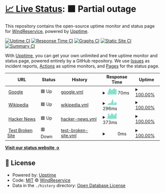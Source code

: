 # [📈 Live Status](https://demo.upptime.js.org): <!--live status--> **🟧 Partial outage**

This repository contains the open-source uptime monitor and status page for [WindReservice](https://demo.upptime.js.org), powered by [Upptime](https://github.com/upptime/upptime).

[![Uptime CI](https://github.com/WindReservice/status-dev/workflows/Uptime%20CI/badge.svg)](https://github.com/WindReservice/status-dev/actions?query=workflow%3A%22Uptime+CI%22)
[![Response Time CI](https://github.com/WindReservice/status-dev/workflows/Response%20Time%20CI/badge.svg)](https://github.com/WindReservice/status-dev/actions?query=workflow%3A%22Response+Time+CI%22)
[![Graphs CI](https://github.com/WindReservice/status-dev/workflows/Graphs%20CI/badge.svg)](https://github.com/WindReservice/status-dev/actions?query=workflow%3A%22Graphs+CI%22)
[![Static Site CI](https://github.com/WindReservice/status-dev/workflows/Static%20Site%20CI/badge.svg)](https://github.com/WindReservice/status-dev/actions?query=workflow%3A%22Static+Site+CI%22)
[![Summary CI](https://github.com/WindReservice/status-dev/workflows/Summary%20CI/badge.svg)](https://github.com/WindReservice/status-dev/actions?query=workflow%3A%22Summary+CI%22)

With [Upptime](https://upptime.js.org), you can get your own unlimited and free uptime monitor and status page, powered entirely by a GitHub repository. We use [Issues](https://github.com/WindReservice/status-dev/issues) as incident reports, [Actions](https://github.com/WindReservice/status-dev/actions) as uptime monitors, and [Pages](https://demo.upptime.js.org) for the status page.

<!--start: status pages-->
<!-- This summary is generated by Upptime (https://github.com/upptime/upptime) -->
<!-- Do not edit this manually, your changes will be overwritten -->
<!-- prettier-ignore -->
| URL | Status | History | Response Time | Uptime |
| --- | ------ | ------- | ------------- | ------ |
| <img alt="" src="https://favicons.githubusercontent.com/www.google.com" height="13"> [Google](https://www.google.com) | 🟩 Up | [google.yml](https://github.com/WindReserve/status-dev/commits/HEAD/history/google.yml) | <details><summary><img alt="Response time graph" src="./graphs/google/response-time-week.png" height="20"> 70ms</summary><br><a href="https://WindReservice.github.io/status-dev/history/google"><img alt="Response time 80" src="https://img.shields.io/endpoint?url=https%3A%2F%2Fraw.githubusercontent.com%2FWindReserve%2Fstatus-dev%2FHEAD%2Fapi%2Fgoogle%2Fresponse-time.json"></a><br><a href="https://WindReservice.github.io/status-dev/history/google"><img alt="24-hour response time 66" src="https://img.shields.io/endpoint?url=https%3A%2F%2Fraw.githubusercontent.com%2FWindReserve%2Fstatus-dev%2FHEAD%2Fapi%2Fgoogle%2Fresponse-time-day.json"></a><br><a href="https://WindReservice.github.io/status-dev/history/google"><img alt="7-day response time 70" src="https://img.shields.io/endpoint?url=https%3A%2F%2Fraw.githubusercontent.com%2FWindReserve%2Fstatus-dev%2FHEAD%2Fapi%2Fgoogle%2Fresponse-time-week.json"></a><br><a href="https://WindReservice.github.io/status-dev/history/google"><img alt="30-day response time 80" src="https://img.shields.io/endpoint?url=https%3A%2F%2Fraw.githubusercontent.com%2FWindReserve%2Fstatus-dev%2FHEAD%2Fapi%2Fgoogle%2Fresponse-time-month.json"></a><br><a href="https://WindReservice.github.io/status-dev/history/google"><img alt="1-year response time 80" src="https://img.shields.io/endpoint?url=https%3A%2F%2Fraw.githubusercontent.com%2FWindReserve%2Fstatus-dev%2FHEAD%2Fapi%2Fgoogle%2Fresponse-time-year.json"></a></details> | <details><summary><a href="https://WindReservice.github.io/status-dev/history/google">100.00%</a></summary><a href="https://WindReservice.github.io/status-dev/history/google"><img alt="All-time uptime 100.00%" src="https://img.shields.io/endpoint?url=https%3A%2F%2Fraw.githubusercontent.com%2FWindReserve%2Fstatus-dev%2FHEAD%2Fapi%2Fgoogle%2Fuptime.json"></a><br><a href="https://WindReservice.github.io/status-dev/history/google"><img alt="24-hour uptime 100.00%" src="https://img.shields.io/endpoint?url=https%3A%2F%2Fraw.githubusercontent.com%2FWindReserve%2Fstatus-dev%2FHEAD%2Fapi%2Fgoogle%2Fuptime-day.json"></a><br><a href="https://WindReservice.github.io/status-dev/history/google"><img alt="7-day uptime 100.00%" src="https://img.shields.io/endpoint?url=https%3A%2F%2Fraw.githubusercontent.com%2FWindReserve%2Fstatus-dev%2FHEAD%2Fapi%2Fgoogle%2Fuptime-week.json"></a><br><a href="https://WindReservice.github.io/status-dev/history/google"><img alt="30-day uptime 100.00%" src="https://img.shields.io/endpoint?url=https%3A%2F%2Fraw.githubusercontent.com%2FWindReserve%2Fstatus-dev%2FHEAD%2Fapi%2Fgoogle%2Fuptime-month.json"></a><br><a href="https://WindReservice.github.io/status-dev/history/google"><img alt="1-year uptime 100.00%" src="https://img.shields.io/endpoint?url=https%3A%2F%2Fraw.githubusercontent.com%2FWindReserve%2Fstatus-dev%2FHEAD%2Fapi%2Fgoogle%2Fuptime-year.json"></a></details>
| <img alt="" src="https://favicons.githubusercontent.com/en.wikipedia.org" height="13"> [Wikipedia](https://en.wikipedia.org) | 🟩 Up | [wikipedia.yml](https://github.com/WindReserve/status-dev/commits/HEAD/history/wikipedia.yml) | <details><summary><img alt="Response time graph" src="./graphs/wikipedia/response-time-week.png" height="20"> 296ms</summary><br><a href="https://WindReservice.github.io/status-dev/history/wikipedia"><img alt="Response time 305" src="https://img.shields.io/endpoint?url=https%3A%2F%2Fraw.githubusercontent.com%2FWindReserve%2Fstatus-dev%2FHEAD%2Fapi%2Fwikipedia%2Fresponse-time.json"></a><br><a href="https://WindReservice.github.io/status-dev/history/wikipedia"><img alt="24-hour response time 242" src="https://img.shields.io/endpoint?url=https%3A%2F%2Fraw.githubusercontent.com%2FWindReserve%2Fstatus-dev%2FHEAD%2Fapi%2Fwikipedia%2Fresponse-time-day.json"></a><br><a href="https://WindReservice.github.io/status-dev/history/wikipedia"><img alt="7-day response time 296" src="https://img.shields.io/endpoint?url=https%3A%2F%2Fraw.githubusercontent.com%2FWindReserve%2Fstatus-dev%2FHEAD%2Fapi%2Fwikipedia%2Fresponse-time-week.json"></a><br><a href="https://WindReservice.github.io/status-dev/history/wikipedia"><img alt="30-day response time 305" src="https://img.shields.io/endpoint?url=https%3A%2F%2Fraw.githubusercontent.com%2FWindReserve%2Fstatus-dev%2FHEAD%2Fapi%2Fwikipedia%2Fresponse-time-month.json"></a><br><a href="https://WindReservice.github.io/status-dev/history/wikipedia"><img alt="1-year response time 305" src="https://img.shields.io/endpoint?url=https%3A%2F%2Fraw.githubusercontent.com%2FWindReserve%2Fstatus-dev%2FHEAD%2Fapi%2Fwikipedia%2Fresponse-time-year.json"></a></details> | <details><summary><a href="https://WindReservice.github.io/status-dev/history/wikipedia">100.00%</a></summary><a href="https://WindReservice.github.io/status-dev/history/wikipedia"><img alt="All-time uptime 100.00%" src="https://img.shields.io/endpoint?url=https%3A%2F%2Fraw.githubusercontent.com%2FWindReserve%2Fstatus-dev%2FHEAD%2Fapi%2Fwikipedia%2Fuptime.json"></a><br><a href="https://WindReservice.github.io/status-dev/history/wikipedia"><img alt="24-hour uptime 100.00%" src="https://img.shields.io/endpoint?url=https%3A%2F%2Fraw.githubusercontent.com%2FWindReserve%2Fstatus-dev%2FHEAD%2Fapi%2Fwikipedia%2Fuptime-day.json"></a><br><a href="https://WindReservice.github.io/status-dev/history/wikipedia"><img alt="7-day uptime 100.00%" src="https://img.shields.io/endpoint?url=https%3A%2F%2Fraw.githubusercontent.com%2FWindReserve%2Fstatus-dev%2FHEAD%2Fapi%2Fwikipedia%2Fuptime-week.json"></a><br><a href="https://WindReservice.github.io/status-dev/history/wikipedia"><img alt="30-day uptime 100.00%" src="https://img.shields.io/endpoint?url=https%3A%2F%2Fraw.githubusercontent.com%2FWindReserve%2Fstatus-dev%2FHEAD%2Fapi%2Fwikipedia%2Fuptime-month.json"></a><br><a href="https://WindReservice.github.io/status-dev/history/wikipedia"><img alt="1-year uptime 100.00%" src="https://img.shields.io/endpoint?url=https%3A%2F%2Fraw.githubusercontent.com%2FWindReserve%2Fstatus-dev%2FHEAD%2Fapi%2Fwikipedia%2Fuptime-year.json"></a></details>
| <img alt="" src="https://favicons.githubusercontent.com/news.ycombinator.com" height="13"> [Hacker News](https://news.ycombinator.com) | 🟩 Up | [hacker-news.yml](https://github.com/WindReserve/status-dev/commits/HEAD/history/hacker-news.yml) | <details><summary><img alt="Response time graph" src="./graphs/hacker-news/response-time-week.png" height="20"> 373ms</summary><br><a href="https://WindReservice.github.io/status-dev/history/hacker-news"><img alt="Response time 372" src="https://img.shields.io/endpoint?url=https%3A%2F%2Fraw.githubusercontent.com%2FWindReserve%2Fstatus-dev%2FHEAD%2Fapi%2Fhacker-news%2Fresponse-time.json"></a><br><a href="https://WindReservice.github.io/status-dev/history/hacker-news"><img alt="24-hour response time 448" src="https://img.shields.io/endpoint?url=https%3A%2F%2Fraw.githubusercontent.com%2FWindReserve%2Fstatus-dev%2FHEAD%2Fapi%2Fhacker-news%2Fresponse-time-day.json"></a><br><a href="https://WindReservice.github.io/status-dev/history/hacker-news"><img alt="7-day response time 373" src="https://img.shields.io/endpoint?url=https%3A%2F%2Fraw.githubusercontent.com%2FWindReserve%2Fstatus-dev%2FHEAD%2Fapi%2Fhacker-news%2Fresponse-time-week.json"></a><br><a href="https://WindReservice.github.io/status-dev/history/hacker-news"><img alt="30-day response time 372" src="https://img.shields.io/endpoint?url=https%3A%2F%2Fraw.githubusercontent.com%2FWindReserve%2Fstatus-dev%2FHEAD%2Fapi%2Fhacker-news%2Fresponse-time-month.json"></a><br><a href="https://WindReservice.github.io/status-dev/history/hacker-news"><img alt="1-year response time 372" src="https://img.shields.io/endpoint?url=https%3A%2F%2Fraw.githubusercontent.com%2FWindReserve%2Fstatus-dev%2FHEAD%2Fapi%2Fhacker-news%2Fresponse-time-year.json"></a></details> | <details><summary><a href="https://WindReservice.github.io/status-dev/history/hacker-news">100.00%</a></summary><a href="https://WindReservice.github.io/status-dev/history/hacker-news"><img alt="All-time uptime 100.00%" src="https://img.shields.io/endpoint?url=https%3A%2F%2Fraw.githubusercontent.com%2FWindReserve%2Fstatus-dev%2FHEAD%2Fapi%2Fhacker-news%2Fuptime.json"></a><br><a href="https://WindReservice.github.io/status-dev/history/hacker-news"><img alt="24-hour uptime 100.00%" src="https://img.shields.io/endpoint?url=https%3A%2F%2Fraw.githubusercontent.com%2FWindReserve%2Fstatus-dev%2FHEAD%2Fapi%2Fhacker-news%2Fuptime-day.json"></a><br><a href="https://WindReservice.github.io/status-dev/history/hacker-news"><img alt="7-day uptime 100.00%" src="https://img.shields.io/endpoint?url=https%3A%2F%2Fraw.githubusercontent.com%2FWindReserve%2Fstatus-dev%2FHEAD%2Fapi%2Fhacker-news%2Fuptime-week.json"></a><br><a href="https://WindReservice.github.io/status-dev/history/hacker-news"><img alt="30-day uptime 100.00%" src="https://img.shields.io/endpoint?url=https%3A%2F%2Fraw.githubusercontent.com%2FWindReserve%2Fstatus-dev%2FHEAD%2Fapi%2Fhacker-news%2Fuptime-month.json"></a><br><a href="https://WindReservice.github.io/status-dev/history/hacker-news"><img alt="1-year uptime 100.00%" src="https://img.shields.io/endpoint?url=https%3A%2F%2Fraw.githubusercontent.com%2FWindReserve%2Fstatus-dev%2FHEAD%2Fapi%2Fhacker-news%2Fuptime-year.json"></a></details>
| <img alt="" src="https://favicons.githubusercontent.com/thissitedoesnotexist.koj.co" height="13"> [Test Broken Site](https://thissitedoesnotexist.koj.co) | 🟥 Down | [test-broken-site.yml](https://github.com/WindReserve/status-dev/commits/HEAD/history/test-broken-site.yml) | <details><summary><img alt="Response time graph" src="./graphs/test-broken-site/response-time-week.png" height="20"> 0ms</summary><br><a href="https://WindReservice.github.io/status-dev/history/test-broken-site"><img alt="Response time 0" src="https://img.shields.io/endpoint?url=https%3A%2F%2Fraw.githubusercontent.com%2FWindReserve%2Fstatus-dev%2FHEAD%2Fapi%2Ftest-broken-site%2Fresponse-time.json"></a><br><a href="https://WindReservice.github.io/status-dev/history/test-broken-site"><img alt="24-hour response time 0" src="https://img.shields.io/endpoint?url=https%3A%2F%2Fraw.githubusercontent.com%2FWindReserve%2Fstatus-dev%2FHEAD%2Fapi%2Ftest-broken-site%2Fresponse-time-day.json"></a><br><a href="https://WindReservice.github.io/status-dev/history/test-broken-site"><img alt="7-day response time 0" src="https://img.shields.io/endpoint?url=https%3A%2F%2Fraw.githubusercontent.com%2FWindReserve%2Fstatus-dev%2FHEAD%2Fapi%2Ftest-broken-site%2Fresponse-time-week.json"></a><br><a href="https://WindReservice.github.io/status-dev/history/test-broken-site"><img alt="30-day response time 0" src="https://img.shields.io/endpoint?url=https%3A%2F%2Fraw.githubusercontent.com%2FWindReserve%2Fstatus-dev%2FHEAD%2Fapi%2Ftest-broken-site%2Fresponse-time-month.json"></a><br><a href="https://WindReservice.github.io/status-dev/history/test-broken-site"><img alt="1-year response time 0" src="https://img.shields.io/endpoint?url=https%3A%2F%2Fraw.githubusercontent.com%2FWindReserve%2Fstatus-dev%2FHEAD%2Fapi%2Ftest-broken-site%2Fresponse-time-year.json"></a></details> | <details><summary><a href="https://WindReservice.github.io/status-dev/history/test-broken-site">100.00%</a></summary><a href="https://WindReservice.github.io/status-dev/history/test-broken-site"><img alt="All-time uptime 100.00%" src="https://img.shields.io/endpoint?url=https%3A%2F%2Fraw.githubusercontent.com%2FWindReserve%2Fstatus-dev%2FHEAD%2Fapi%2Ftest-broken-site%2Fuptime.json"></a><br><a href="https://WindReservice.github.io/status-dev/history/test-broken-site"><img alt="24-hour uptime 100.00%" src="https://img.shields.io/endpoint?url=https%3A%2F%2Fraw.githubusercontent.com%2FWindReserve%2Fstatus-dev%2FHEAD%2Fapi%2Ftest-broken-site%2Fuptime-day.json"></a><br><a href="https://WindReservice.github.io/status-dev/history/test-broken-site"><img alt="7-day uptime 100.00%" src="https://img.shields.io/endpoint?url=https%3A%2F%2Fraw.githubusercontent.com%2FWindReserve%2Fstatus-dev%2FHEAD%2Fapi%2Ftest-broken-site%2Fuptime-week.json"></a><br><a href="https://WindReservice.github.io/status-dev/history/test-broken-site"><img alt="30-day uptime 100.00%" src="https://img.shields.io/endpoint?url=https%3A%2F%2Fraw.githubusercontent.com%2FWindReserve%2Fstatus-dev%2FHEAD%2Fapi%2Ftest-broken-site%2Fuptime-month.json"></a><br><a href="https://WindReservice.github.io/status-dev/history/test-broken-site"><img alt="1-year uptime 100.00%" src="https://img.shields.io/endpoint?url=https%3A%2F%2Fraw.githubusercontent.com%2FWindReserve%2Fstatus-dev%2FHEAD%2Fapi%2Ftest-broken-site%2Fuptime-year.json"></a></details>

<!--end: status pages-->

[**Visit our status website →**](https://demo.upptime.js.org)

## 📄 License

- Powered by: [Upptime](https://github.com/upptime/upptime)
- Code: [MIT](./LICENSE) © [WindReservice](https://demo.upptime.js.org)
- Data in the `./history` directory: [Open Database License](https://opendatacommons.org/licenses/odbl/1-0/)
